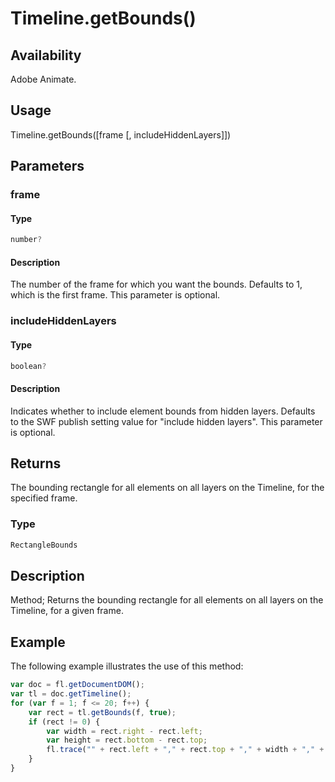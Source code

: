 # Timeline.getBounds()

## Availability

Adobe Animate.

## Usage

Timeline.getBounds(\[frame \[, includeHiddenLayers\]\])

## Parameters

### **frame**

#### Type

```typescript
number?
```

#### Description

The number of the frame for which you want the bounds. Defaults to 1, which is the first frame. This parameter is optional.

### **includeHiddenLayers**

#### Type

```typescript
boolean?
```

#### Description

Indicates whether to include element bounds from hidden layers. Defaults to the SWF publish setting value for "include hidden layers". This parameter is optional.

## Returns

The bounding rectangle for all elements on all layers on the Timeline, for the specified frame.

### Type

```typescript
RectangleBounds
```

## Description

Method; Returns the bounding rectangle for all elements on all layers on the Timeline, for a given frame.

## Example

The following example illustrates the use of this method:

```javascript
var doc = fl.getDocumentDOM();
var tl = doc.getTimeline();
for (var f = 1; f <= 20; f++) {
    var rect = tl.getBounds(f, true);
    if (rect != 0) {
        var width = rect.right - rect.left;
        var height = rect.bottom - rect.top;
        fl.trace("" + rect.left + "," + rect.top + "," + width + "," + height);
    }
}
```
